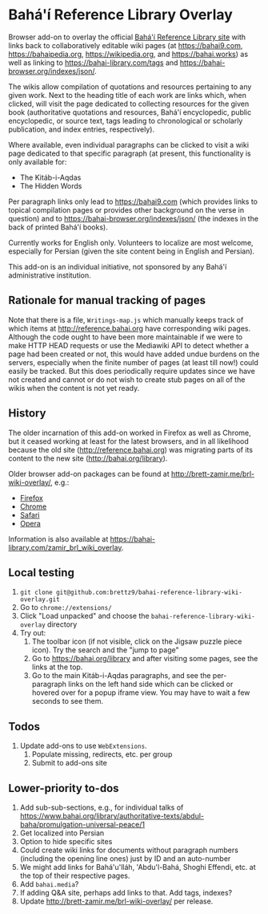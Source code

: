 # Bahá'í Reference Library Overlay

Browser add-on to overlay the official
[Bahá'í Reference Library site](https://bahai.org/library)
with links back to collaboratively editable
wiki pages (at <https://bahai9.com>, <https://bahaipedia.org>,
<https://wikipedia.org>, and <https://bahai.works>) as well as
linking to <https://bahai-library.com/tags> and
<https://bahai-browser.org/indexes/json/>.

The wikis allow compilation of quotations and resources pertaining to any
given work. Next to the heading title of each work are links which, when
clicked, will visit the page dedicated to collecting resources for the given
book (authoritative quotations and resources, Bahá'í encyclopedic,
public encyclopedic, or source text, tags leading to chronological or
scholarly publication, and index entries, respectively).

Where available, even individual paragraphs can be clicked to visit a wiki
page dedicated to that specific paragraph (at present, this functionality
is only available for:

- The Kitáb-i-Aqdas
- The Hidden Words

Per paragraph links only lead to <https://bahai9.com> (which provides links
to topical compilation pages or provides other background on the verse in
question) and to <https://bahai-browser.org/indexes/json/> (the indexes in the
back of printed Bahá'í books).

Currently works for English only. Volunteers to localize are most welcome,
especially for Persian (given the site content being in English and Persian).

This add-on is an individual initiative, not sponsored by any Bahá'í
administrative institution.

## Rationale for manual tracking of pages

Note that there is a file, `Writings-map.js` which manually keeps track of
which items at <http://reference.bahai.org> have corresponding wiki pages.
Although the code ought to have been more maintainable if we were to make
HTTP HEAD requests or use the Mediawiki API to detect whether a page had
been created or not, this would have added undue burdens on the servers,
especially when the finite number of pages (at least till now!) could
easily be tracked. But this does periodically require updates since
we have not created and cannot or do not wish to create stub pages
on all of the wikis when the content is not yet ready.

## History

The older incarnation of this add-on worked in Firefox as well as Chrome,
but it ceased working at least for the latest browsers, and in all likelihood
because the old site (<http://reference.bahai.org>) was migrating parts of its
content to the new site (<http://bahai.org/library>).

Older browser add-on packages can be found at
<http://brett-zamir.me/brl-wiki-overlay/>, e.g.:

- [Firefox](https://addons.mozilla.org/en-US/firefox/addon/bahai-reference-library-wik/)
- [Chrome](https://chrome.google.com/webstore/detail/bahai-reference-library-w/bkcdagjannmhhlapolphnjojbfgckgjc/related?hl=en)
- [Safari](http://brett-zamir.me/brl-wiki-overlay/brl-wiki-overlay.safariextz)
- [Opera](https://addons.opera.com/en/extensions/details/bahai-reference-library-wiki-overlay/?display=en)

Information is also available at <https://bahai-library.com/zamir_brl_wiki_overlay>.

## Local testing

1. `git clone git@github.com:brettz9/bahai-reference-library-wiki-overlay.git`
2. Go to `chrome://extensions/`
3. Click "Load unpacked" and choose the `bahai-reference-library-wiki-overlay`
    directory
4. Try out:
    1. The toolbar icon (if not visible, click on the Jigsaw puzzle piece
        icon). Try the search and the "jump to page"
    2. Go to https://bahai.org/library and after visiting some pages, see the
        links at the top.
    3. Go to the main Kitáb-i-Aqdas paragraphs, and see the per-paragraph links
        on the left hand side which can be clicked or hovered over for a
        popup iframe view. You may have to wait a few seconds to see them.

## Todos

1. Update add-ons to use `WebExtensions`.
    1. Populate missing, redirects, etc. per group
    2. Submit to add-ons site

## Lower-priority to-dos

1. Add sub-sub-sections, e.g., for individual talks of
    <https://www.bahai.org/library/authoritative-texts/abdul-baha/promulgation-universal-peace/1>
1. Get localized into Persian
1. Option to hide specific sites
1. Could create wiki links for documents without paragraph numbers
    (including the opening line ones) just by ID and an auto-number
1. We might add links for Bahá'u'lláh, 'Abdu'l-Bahá, Shoghi Effendi,
    etc. at the top of their respective pages.
1. Add `bahai.media`?
1. If adding Q&A site, perhaps add links to that. Add tags, indexes?
1. Update <http://brett-zamir.me/brl-wiki-overlay/> per release.
